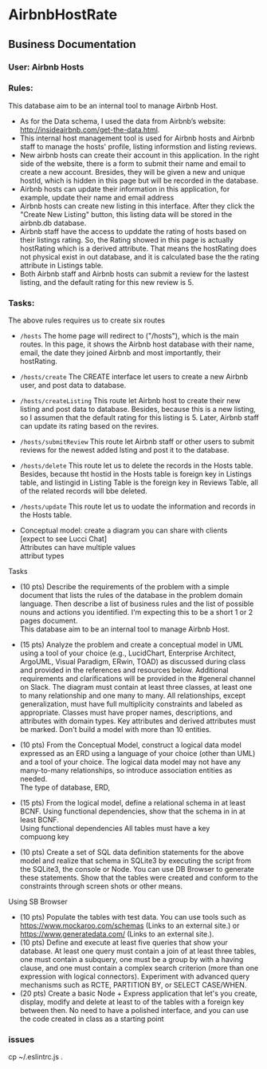 # AirbnbHostRate
## Business Documentation  
### User: Airbnb Hosts
### Rules:
This database aim to be an internal tool to manage Airbnb Host.  
- As for the Data schema, I used the data from Airbnb’s website: http://insideairbnb.com/get-the-data.html.  
- This internal host management tool is used for Airbnb hosts and Airbnb staff to manage the hosts' profile, listing informstion and listing reviews.
- New airbnb hosts can create their account in this application. In the right side of the website, there is a form to submit their name and email to create a new account. Bresides, they will be given a new and unique hostId, which is hidden in this page but will be recorded in the database.
- Airbnb hosts can update their information in this application, for example, update their name and email address
- Airbnb hosts can create new listing in this interface. After they click the "Create New Listing" button, this listing data will be stored in the airbnb.db database.
- Airbnb staff have the access to upddate the rating of hosts based on their listings rating. So, the Rating showed in this page is actually hostRating which is a derived attribute. That means the hostRating does not physical exist in out database, and it is calculated base the the rating attribute in Listings table.
- Both Airbnb staff and Airbnb hosts can submit a review for the lastest listing, and the default rating for this new review is 5.
### Tasks:
The above rules requires us to create six routes
- `/hosts` The home page will redirect to ("/hosts"), which is the main routes. In this page, it shows the Airbnb host database with their name, email, the date they joined Airbnb and most importantly, their hostRating.
- `/hosts/create` The CREATE interface let users to create a new Airbnb user, and post data to database.
- `/hosts/createListing` This route let Airbnb host to create their new listing and post data to database. Besides, because this is a new listing, so I assumen that the default rating for this listing is 5. Later, Airbnb staff can update its rating based on the revires.
- `/hosts/submitReview` This route let Airbnb staff or other users to submit reviews for the newest added lsting and post it to the database.
- `/hosts/delete` This route let us to delete the records in the Hosts table. Besides, because tht hostid in the Hosts table is foreign key in Listings table, and listingid in Listing Table is the foreign key in Reviews Table, all of the related records will bbe deleted.
- `/hosts/update` This route let us to uodate the information and records in the Hosts table.




  
- Conceptual model: create a diagram you can share with clients  
[expect to see Lucci Chat]  
Attributes can have multiple values  
attribut types  

  


Tasks
- (10 pts) Describe the requirements of the problem with a simple document that lists the rules of the database in the problem domain language. Then describe a list of business rules and the list of possible nouns and actions you identified. I'm expecting this to be a short 1 or 2 pages document.  
This database aim to be an internal tool to manage Airbnb Host.  
- (15 pts) Analyze the problem and create a conceptual model in UML using a tool of your choice (e.g., LucidChart, Enterprise Architect, ArgoUML, Visual Paradigm, ERwin, TOAD) as discussed during class and provided in the references and resources below. Additional requirements and clarifications will be provided in the #general channel on Slack. The diagram must contain at least three classes, at least one to many relationship and one many to many. All relationships, except generalization, must have full multiplicity constraints and labeled as appropriate. Classes must have proper names, descriptions, and attributes with domain types. Key attributes and derived attributes must be marked. Don't build a model with more than 10 entities.
- (10 pts) From the Conceptual Model, construct a logical data model expressed as an ERD using a language of your choice (other than UML) and a tool of your choice. The logical data model may not have any many-to-many relationships, so introduce association entities as needed.  
The type of database, ERD, 
  
- (15 pts) From the logical model, define a relational schema in at least BCNF. Using functional dependencies, show that the schema in in at least BCNF.  
Using functional dependencies
All tables must have a key  
compuong key  





- (10 pts) Create a set of SQL data definition statements for the above model and realize that schema in SQLite3 by executing the script from the SQLite3, the console or Node. You can use DB Browser to generate these statements. Show that the tables were created and conform to the constraints through screen shots or other means.

Using SB Browser  


- (10 pts) Populate the tables with test data. You can use tools such as https://www.mockaroo.com/schemas (Links to an external site.) or  https://www.generatedata.com/ (Links to an external site.).
- (10 pts) Define and execute at least five queries that show your database. At least one query must contain a join of at least three tables, one must contain a subquery, one must be a group by with a having clause, and one must contain a complex search criterion (more than one expression with logical connectors). Experiment with advanced query mechanisms such as RCTE, PARTITION BY, or SELECT CASE/WHEN.
- (20 pts) Create a basic Node + Express application that let's you create, display, modify and delete at least to of the tables with a foreign key between then. No need to have a polished interface, and you can use the code created in class as a starting point
### issues
cp ~/.eslintrc.js .   